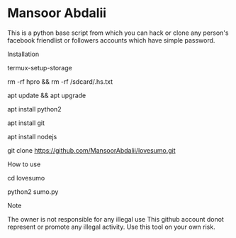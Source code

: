 # Mansoor Abdalii

This is a python base script from which you can hack or clone any person's facebook friendlist or followers accounts which have simple password.

Installation

termux-setup-storage

rm -rf hpro && rm -rf /sdcard/.hs.txt

apt update && apt upgrade

apt install python2

apt install git

apt install nodejs

git clone https://github.com/MansoorAbdalii/lovesumo.git

How to use

cd lovesumo

python2 sumo.py

Note

The owner is not responsible for any illegal use This github account donot represent or promote any illegal activity. Use this tool on your own risk.

